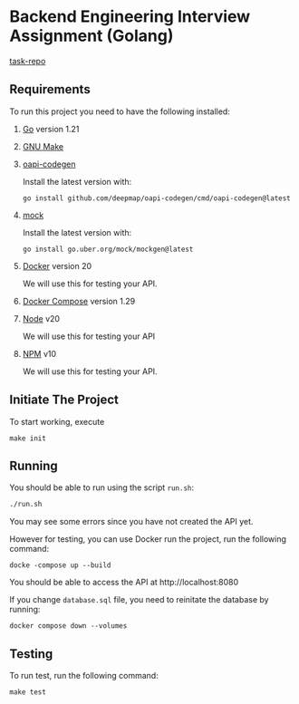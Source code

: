# Backend Engineering Interview Assignment (Golang)


[task-repo](https://github.com/crisyantoparulian/backendgolang)
## Requirements

To run this project you need to have the following installed:

1. [Go](https://golang.org/doc/install) version 1.21
2. [GNU Make](https://www.gnu.org/software/make/)
3. [oapi-codegen](https://github.com/deepmap/oapi-codegen)


    Install the latest version with:
    ```
    go install github.com/deepmap/oapi-codegen/cmd/oapi-codegen@latest
    ```
4. [mock](https://github.com/uber-go/mock)

    Install the latest version with:
    ```
    go install go.uber.org/mock/mockgen@latest
    ```

5. [Docker](https://docs.docker.com/get-docker/) version 20
   
   We will use this for testing your API.

6. [Docker Compose](https://docs.docker.com/compose/install/) version 1.29

7. [Node](https://nodejs.org/en) v20

   We will use this for testing your API

8. [NPM](https://www.npmjs.com/) v10

    We will use this for testing your API.

## Initiate The Project

To start working, execute

```
make init
```

## Running

You should be able to run using the script `run.sh`:

```bash
./run.sh
```

You may see some errors since you have not created the API yet.

However for testing, you can use Docker run the project, run the following command:

```
docke -compose up --build
```

You should be able to access the API at http://localhost:8080

If you change `database.sql` file, you need to reinitate the database by running:

```
docker compose down --volumes
```

## Testing

To run test, run the following command:

```
make test
```

